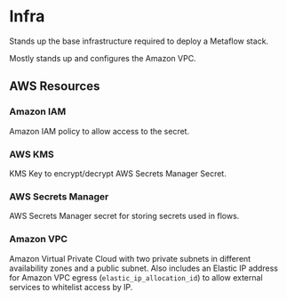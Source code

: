 # Infra

Stands up the base infrastructure required to deploy a Metaflow stack.

Mostly stands up and configures the Amazon VPC.

## AWS Resources

### Amazon IAM

Amazon IAM policy to allow access to the secret.

### AWS KMS

KMS Key to encrypt/decrypt AWS Secrets Manager Secret.

### AWS Secrets Manager

AWS Secrets Manager secret for storing secrets used in flows.

### Amazon VPC

Amazon Virtual Private Cloud with two private subnets in different availability zones and a public subnet. Also includes an 
Elastic IP address for Amazon VPC egress (`elastic_ip_allocation_id`) to allow external services to whitelist access by IP.
